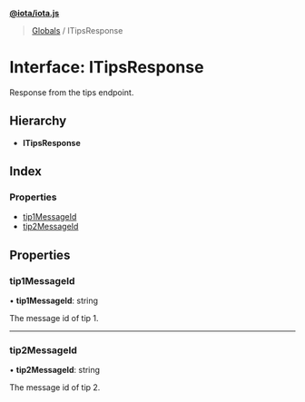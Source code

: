 **[@iota/iota.js](../README.md)**

> [Globals](../README.md) / ITipsResponse

# Interface: ITipsResponse

Response from the tips endpoint.

## Hierarchy

* **ITipsResponse**

## Index

### Properties

* [tip1MessageId](itipsresponse.md#tip1messageid)
* [tip2MessageId](itipsresponse.md#tip2messageid)

## Properties

### tip1MessageId

•  **tip1MessageId**: string

The message id of tip 1.

___

### tip2MessageId

•  **tip2MessageId**: string

The message id of tip 2.
